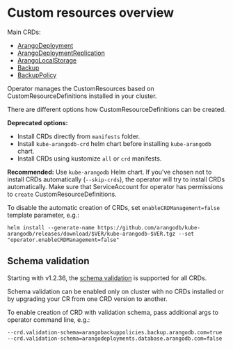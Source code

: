 # Custom resources overview

Main CRDs:
- [ArangoDeployment](deployment-resource-reference.md)
- [ArangoDeploymentReplication](deployment-replication-resource-reference.md)
- [ArangoLocalStorage](storage-resource.md)
- [Backup](backup-resource.md)
- [BackupPolicy](backuppolicy-resource.md)

Operator manages the CustomResources based on CustomResourceDefinitions installed in your cluster.

There are different options how CustomResourceDefinitions can be created.

**Deprecated options:**
- Install CRDs directly from `manifests` folder.
- Install `kube-arangodb-crd` helm chart before installing `kube-arangodb` chart.
- Install CRDs using kustomize `all` or `crd` manifests.

**Recommended:**
Use `kube-arangodb` Helm chart.
If you've chosen not to install CRDs automatically (`--skip-crds`), the operator will try to install CRDs automatically.
Make sure that ServiceAccount for operator has permissions to `create` CustomResourceDefinitions.

To disable the automatic creation of CRDs, set `enableCRDManagement=false` template parameter, e.g.:
```shell
helm install --generate-name https://github.com/arangodb/kube-arangodb/releases/download/$VER/kube-arangodb-$VER.tgz --set "operator.enableCRDManagement=false"
```

## Schema validation

Starting with v1.2.36, the [schema validation](https://kubernetes.io/docs/tasks/extend-kubernetes/custom-resources/custom-resource-definitions/#validation) is supported for all CRDs.

Schema validation can be enabled only on cluster with no CRDs installed or by upgrading your CR from one CRD version to another.

To enable creation of CRD with validation schema, pass additional args to operator command line, e.g.:
```
--crd.validation-schema=arangobackuppolicies.backup.arangodb.com=true --crd.validation-schema=arangodeployments.database.arangodb.com=false
```
